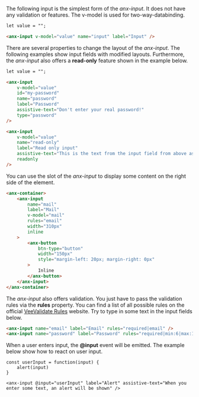 The following input is the simplest form of the *anx-input*. It does not have any validation or features. The v-model is used for two-way-databinding.

```html
let value = "";

<anx-input v-model="value" name="input" label="Input" />
```

There are several properties to change the layout of the *anx-input*. The following examples show input fields with modified layouts. Furthermore, the *anx-input* also offers a **read-only** feature shown in the example below.

```html
let value = "";

<anx-input 
    v-model="value"
    id="my-password"
    name="password"
    label="Password"
    assistive-text="Don't enter your real password!"
    type="password"
/>

<anx-input
    v-model="value"
    name="read-only"
    label="Read only input"
    assistive-text="This is the text from the input field from above as read only"
    readonly
/>
```

You can use the slot of the *anx-input* to display some content on the right side of the element.

```html
<anx-container>
    <anx-input
        name="mail"
        label="Mail"
        v-model="mail"
        rules="email"
        width="310px"
        inline
    >
        <anx-button
            btn-type="button"
            width="150px"
            style="margin-left: 20px; margin-right: 0px"
        >
            Inline
        </anx-button>
    </anx-input>
</anx-container>
```

The *anx-input* also offers validation. You just have to pass the validation rules via the **rules** property. You can find a list of all possible rules on the official [VeeValidate Rules](https://vee-validate.logaretm.com/v2/guide/rules.html) website. Try to type in some text in the input fields below.

```html
<anx-input name="email" label="Email" rules="required|email" />
<anx-input name="password" label="Password" rules="required|min:6|max:12" type="password" />
```

When a user enters input, the **@input** event will be emitted. The example below show how to react on user input.

```vue
const userInput = function(input) {
    alert(input)
}

<anx-input @input="userInput" label="Alert" assistive-text="When you enter some text, an alert will be shown" />
```